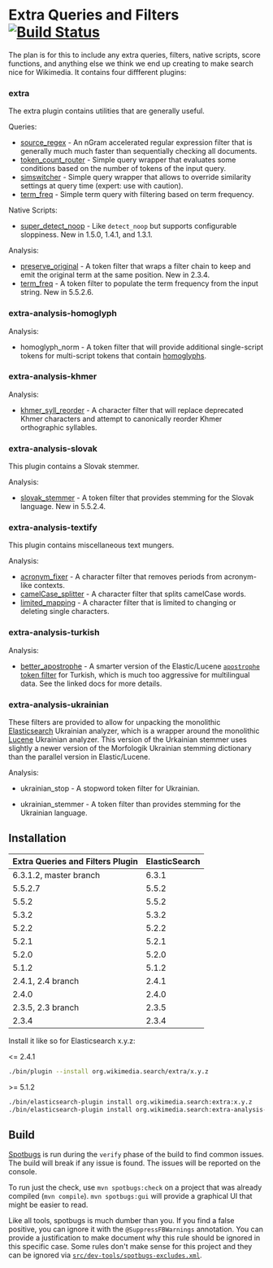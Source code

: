 Extra Queries and Filters [![Build Status](https://integration.wikimedia.org/ci/buildStatus/icon?job=search-extra-maven-java8-docker)](https://integration.wikimedia.org/ci/job/search-extra-maven-java8-docker/)
=========================

The plan is for this to include any extra queries, filters, native scripts,
score functions, and anything else we think we end up creating to make search
nice for Wikimedia. It contains four diffferent plugins:


### extra

The extra plugin contains utilities that are generally useful.

Queries:
* [source_regex](docs/source_regex.md) - An nGram accelerated regular
expression filter that is generally much much faster than sequentially checking
all documents.
* [token_count_router](docs/token_count_router.md) - Simple query wrapper that
evaluates some conditions based on the number of tokens of the input query.
* [simswitcher](docs/simswitcher.md) - Simple query wrapper that allows to override
similarity settings at query time (expert: use with caution).
* [term_freq](docs/term_freq_filter_query.md) - Simple term query with filtering based on
term frequency.

Native Scripts:
* [super_detect_noop](docs/super_detect_noop.md) - Like ```detect_noop``` but
supports configurable sloppiness. New in 1.5.0, 1.4.1, and 1.3.1.

Analysis:
* [preserve_original](docs/preserve_original.md) - A token filter that wraps a
filter chain to keep and emit the original term at the same position. New in
2.3.4.
* [term_freq](docs/term_freq_token_filter.md) - A token filter to populate the term
frequency from the input string. New in 5.5.2.6.

### extra-analysis-homoglyph

Analysis:
* homoglyph_norm - A token filter that will provide additional single-script tokens for
multi-script tokens that contain [homoglyphs](https://en.wikipedia.org/wiki/Homoglyph).

### extra-analysis-khmer

Analysis:
* [khmer_syll_reorder](docs/khmer_syll_reorder.md) - A character filter that will replace
deprecated Khmer characters and attempt to canonically reorder Khmer orthographic
syllables.

### extra-analysis-slovak

This plugin contains a Slovak stemmer.

Analysis:
* [slovak_stemmer](docs/slovak_stemmer.md) - A token filter that provides
stemming for the Slovak language. New in 5.5.2.4.

### extra-analysis-textify

This plugin contains miscellaneous text mungers.

Analysis:
* [acronym_fixer](docs/acronym_fixer.md) - A character filter that removes periods
  from acronym-like contexts.
* [camelCase_splitter](docs/camelCase_splitter.md) - A character filter that splits
  camelCase words.
* [limited_mapping](docs/limited_mapping.md) - A character filter that is limited to
  changing or deleting single characters.

### extra-analysis-turkish

Analysis:
* [better_apostrophe](docs/better_apostrophe.md) - A smarter version of the Elastic/Lucene
[`apostrophe` token
filter](https://www.elastic.co/guide/en/elasticsearch/reference/7.10/analysis-apostrophe-tokenfilter.html)
for Turkish, which is much too aggressive for multilingual data. See the linked docs for
more details.

### extra-analysis-ukrainian

These filters are provided to allow for unpacking the monolithic
[Elasticsearch](https://www.elastic.co/guide/en/elasticsearch/plugins/7.10/analysis-ukrainian.html)
Ukrainian analyzer, which is a wrapper around the monolithic
[Lucene](https://github.com/apache/lucene/blob/releases/lucene-solr/8.7.0/lucene/analysis/morfologik/src/java/org/apache/lucene/analysis/uk/UkrainianMorfologikAnalyzer.java#L140)
Ukrainian analyzer. This version of the Urkainian stemmer uses slightly a newer version of
the Morfologik Ukrainian stemming dictionary than the parallel version in Elastic/Lucene.

Analysis:
* ukrainian_stop - A stopword token filter for Ukrainian.

* ukrainian_stemmer - A token filter than provides stemming for the Ukrainian language.


Installation
------------

| Extra Queries and Filters Plugin |  ElasticSearch  |
|----------------------------------|-----------------|
| 6.3.1.2, master branch           | 6.3.1           |
| 5.5.2.7                          | 5.5.2           |
| 5.5.2                            | 5.5.2           |
| 5.3.2                            | 5.3.2           |
| 5.2.2                            | 5.2.2           |
| 5.2.1                            | 5.2.1           |
| 5.2.0                            | 5.2.0           |
| 5.1.2                            | 5.1.2           |
| 2.4.1, 2.4 branch                | 2.4.1           |
| 2.4.0                            | 2.4.0           |
| 2.3.5, 2.3 branch                | 2.3.5           |
| 2.3.4                            | 2.3.4           |

Install it like so for Elasticsearch x.y.z:

\<= 2.4.1
```bash
./bin/plugin --install org.wikimedia.search/extra/x.y.z
```

\>= 5.1.2

```bash
./bin/elasticsearch-plugin install org.wikimedia.search:extra:x.y.z
./bin/elasticsearch-plugin install org.wikimedia.search:extra-analysis-slovak:x.y.z
```

Build
-----
[Spotbugs](https://spotbugs.github.io/) is run during the `verify` phase of the
build to find common issues. The build will break if any issue is found. The
issues will be reported on the console.

To run just the check, use `mvn spotbugs:check` on a project that was already
compiled (`mvn compile`). `mvn spotbugs:gui` will provide a graphical UI that
might be easier to read.

Like all tools, spotbugs is much dumber than you. If you find a false positive,
you can ignore it with the `@SuppressFBWarnings` annotation. You can provide a
justification to make document why this rule should be ignored in this specific
case. Some rules don't make sense for this project and they can be ignored via
[`src/dev-tools/spotbugs-excludes.xml`](https://spotbugs.readthedocs.io/en/latest/filter.html).
